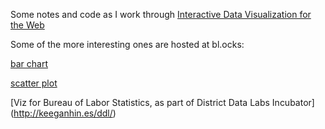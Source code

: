 Some notes and code as I work through [Interactive Data Visualization for the Web](http://chimera.labs.oreilly.com/books/1230000000345)



Some of the more interesting ones are hosted at bl.ocks:

[bar chart](http://bl.ocks.org/keeganhines/c1481a735dd97052c780)

[scatter plot](http://bl.ocks.org/keeganhines/0b93423e2d658c32c616)

[Viz for Bureau of Labor Statistics, as part of District Data Labs Incubator] (http://keeganhin.es/ddl/)
